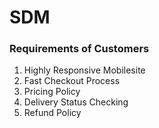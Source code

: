 # SDM
### Requirements of Customers
1) Highly Responsive Mobilesite
2) Fast Checkout Process
3) Pricing Policy
4) Delivery Status Checking
5) Refund Policy 
